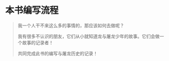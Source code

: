 # 本书编写流程

> 我一个人干不来这么多的事情的，那应该如何去做呢？
>
> 我有很多不认识的朋友，它们从小就知道龙与屠龙少年的故事。它们会做一个故事的记录者！
>
> 共同完成此书的编写与屠龙历史的记录！

